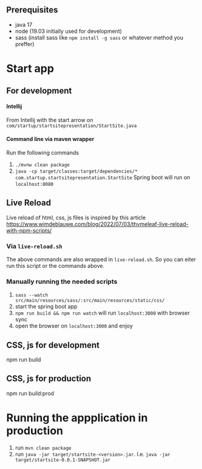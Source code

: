 ## Prerequisites
* java 17
* node (19.03 initially used for development)
* sass (install sass like `npm install -g sass` or whatever method you preffer)
# Start app
## For development
#### Intellij
From Intellij with the start arrow on `com/startup/startsitepresentation/StartSite.java`
#### Command line via maven wrapper
Run the following commands
1. `./mvnw clean package`
2. `java -cp target/classes:target/dependencies/* com.startup.startsitepresentation.StartSite`
Spring boot will run on `localhost:8080`
## Live Reload
Live reload of html, css, js files is inspired by this article https://www.wimdeblauwe.com/blog/2022/07/03/thymeleaf-live-reload-with-npm-scripts/
### Via `live-reload.sh`
The above commands are also wrapped in `live-reload.sh`. So you can eiter run this script or the commands above.
### Manually running the needed scripts
1. `sass --watch src/main/resources/sass/:src/main/resources/static/css/`
2. start the spring boot app
3. `npm run build && npm run watch` will run `localhost:3000` with browser sync
4. open the browser on `localhost:3000` and enjoy
## CSS, js for development
npm run build
## CSS, js for production
npm run build:prod
# Running the appplication in production
1. run `mvn clean package`
2. run `java -jar target/startsite-<version>.jar`. I.e. `java -jar target/startsite-0.0.1-SNAPSHOT.jar`